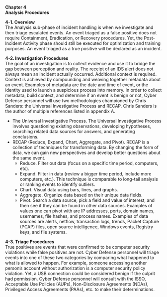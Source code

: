 **Chapter 4**  
**Analysis Procedures**  

**4-1. Overview**  
The Analysis sub-phase of incident handling is when we investigate and then triage escalated events. An event triaged as a false positive does not require Containment, Eradication, or Recovery procedures. Yet, the Post-Incident Activity phase should still be executed for optimization and training purposes. An event triaged as a true positive will be declared as an incident.

**4-2. Investigation Procedures**    
The goal of an investigation is to collect evidence and use it to bridge the gap between perception and reality. The receipt of an IDS alert does not always mean an incident actually occurred. Additional context is required. Context is achieved by compounding and weaving together metadata about an event. Examples of metadata are the date and time of event, or the identity used to launch a suspicious process into memory. In order to collect metadata, build context, and determine if an event is benign or not, Cyber Defense personnel will use two methodologies championed by Chris Sanders: the Universal Investigative Process and RECAP. Chris Sanders is the author of multiple references listed in appendix A.
* The Universal Investigative Process. The Universal Investigative Process involves questioning existing observations, developing hypotheses, searching related data sources for answers, and generating conclusions.
* RECAP (Reduce, Expand, Chart, Aggregate, and Pivot). RECAP is a collection of techniques for transforming data. By changing the form of data, we can gain new perspectives and develop better questions about the same event.
  * Reduce. Filter out data (focus on a specific time period, computers, etc).
  * Expand. Filter in data (review a bigger time period, include more computers, etc.). This technique is comparable to long-tail analysis or ranking events to identify outliers. 
  * Chart. Visual data using bars, lines, and graphs.
  * Aggregate. Organize data based on their unique data fields.
  * Pivot. Search a data source, pick a field and value of interest, and then see if they can be found in other data sources. Examples of values one can pivot with are IP addresses, ports, domain names, usernames, file hashes, and process names. Examples of data sources are alerts, netflow, transaction logs, trends, Packet Capture (PCAP) files, open source intelligence, Windows events, Registry keys, and file systems.  

**4-3. Triage Procedures**  
True positives are events that were confirmed to be computer security violations while false positives are not. Cyber Defense personnel will triage events into one of these two categories by comparing what happened to what is allowed to happen. For example, someone accessing another person’s account without authorization is a computer security policy violation. Yet, a USB connection could be considered benign if the culprit had permission. Cyber Defense personnel will consult with the ISSO, Acceptable Use Policies (AUPs), Non-Disclosure Agreements (NDAs), Privileged Access Agreements (PAAs), etc. to make their determinations.  
